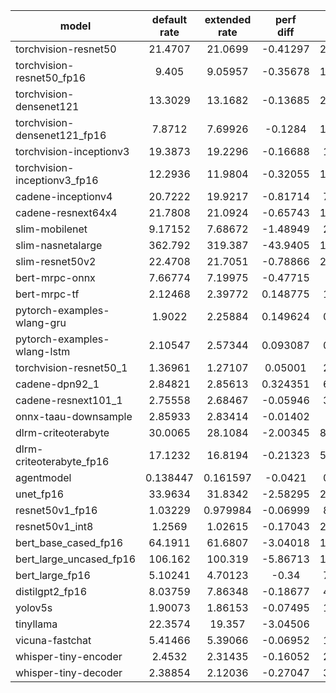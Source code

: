|model|default<br />rate|extended<br />rate|perf<br />diff|time<br />diff|
|----|:----:|:----:|:----:|:----:|
|torchvision-resnet50|21.4707|21.0699|-0.41297|27m28s|
|torchvision-resnet50_fp16|9.405|9.05957|-0.35678|19m18s|
|torchvision-densenet121|13.3029|13.1682|-0.13685|22m57s|
|torchvision-densenet121_fp16|7.8712|7.69926|-0.1284|15m35s|
|torchvision-inceptionv3|19.3873|19.2296|-0.16688|11m5s|
|torchvision-inceptionv3_fp16|12.2936|11.9804|-0.32055|12m32s|
|cadene-inceptionv4|20.7222|19.9217|-0.81714|7m50s|
|cadene-resnext64x4|21.7808|21.0924|-0.65743|12m35s|
|slim-mobilenet|9.17152|7.68672|-1.48949|25m1s|
|slim-nasnetalarge|362.792|319.387|-43.9405|114m7s|
|slim-resnet50v2|22.4708|21.7051|-0.78866|21m31s|
|bert-mrpc-onnx|7.66774|7.19975|-0.47715|2m5s|
|bert-mrpc-tf|2.12468|2.39772|0.148775|1m36s|
|pytorch-examples-wlang-gru|1.9022|2.25884|0.149624|0m52s|
|pytorch-examples-wlang-lstm|2.10547|2.57344|0.093087|0m46s|
|torchvision-resnet50_1|1.36961|1.27107|0.05001|2m35s|
|cadene-dpn92_1|2.84821|2.85613|0.324351|6m48s|
|cadene-resnext101_1|2.75558|2.68467|-0.05946|3m13s|
|onnx-taau-downsample|2.85933|2.83414|-0.01402|2m7s|
|dlrm-criteoterabyte|30.0065|28.1084|-2.00345|85m21s|
|dlrm-criteoterabyte_fp16|17.1232|16.8194|-0.21323|57m12s|
|agentmodel|0.138447|0.161597|-0.0421|0m20s|
|unet_fp16|33.9634|31.8342|-2.58295|21m37s|
|resnet50v1_fp16|1.03229|0.979984|-0.06999|8m57s|
|resnet50v1_int8|1.2569|1.02615|-0.17043|23m29s|
|bert_base_cased_fp16|64.1911|61.6807|-3.04018|17m29s|
|bert_large_uncased_fp16|106.162|100.319|-5.86713|12m42s|
|bert_large_fp16|5.10241|4.70123|-0.34|7m50s|
|distilgpt2_fp16|8.03759|7.86348|-0.18677|4m31s|
|yolov5s|1.90073|1.86153|-0.07495|1m53s|
|tinyllama|22.3574|19.357|-3.04506|3m4s|
|vicuna-fastchat|5.41466|5.39066|-0.06952|1m29s|
|whisper-tiny-encoder|2.4532|2.31435|-0.16052|2m20s|
|whisper-tiny-decoder|2.38854|2.12036|-0.27047|3m56s|
